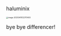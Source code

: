 haluminix

<img src="https://haluminixpic1.oss-cn-beijing.aliyuncs.com/notes20250419122701555.png" alt="image-20250419122701493" style="zoom:33%;" />

bye bye differencer!